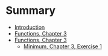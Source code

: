 # Summary

* [Introduction](README.md)
* [Functions, Chapter 3](chapter_2.md)
* [Functions, Chapter 3](chapter_3.md)
   * [Minimum, Chapter 3, Exercise 1](minimum,_chapter_3,_exercise_1.md)

